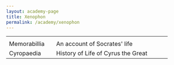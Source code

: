 ```yaml
---
layout: academy-page
title: Xenophon
permalink: /academy/xenophon
---
```


<!--<p class="message">All men by nature desire to know. <i>Metaphysics I</i></p> -->

<table>
  <tbody>
    <tr><th colspan="4"></th></tr>
    <tr>
      <td>Memorabillia</td>
      <td></td>
      <td>An account of Socrates' life</td>
      <td></td>
      <td></td>
      <td></td>
    </tr>
    <tr>
      <td>Cyropaedia</td>
      <td></td>
      <td>History of Life of Cyrus the Great</td>
      <td></td>
      <td></td>
    </tr>
  </tbody>
</table>

